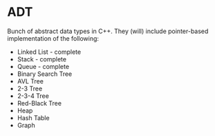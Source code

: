 # ADT
Bunch of abstract data types in C++. They (will) include pointer-based implementation of the following:
- Linked List - complete
- Stack - complete
- Queue - complete
- Binary Search Tree
- AVL Tree
- 2-3 Tree
- 2-3-4 Tree
- Red-Black Tree
- Heap
- Hash Table
- Graph
